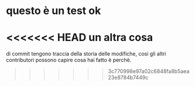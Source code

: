 # questo è un test ok
<<<<<<< HEAD
un altra cosa
=======

di commit tengono traccia della storia delle modifiche, 
cosi gli altri contributori possono capire cosa hai fatto è perchè.
>>>>>>> 3c770998e97a02c6848fa8b5aea23e8784b7449c
